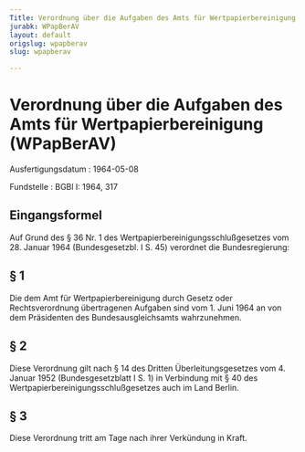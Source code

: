 ```yaml
---
Title: Verordnung über die Aufgaben des Amts für Wertpapierbereinigung
jurabk: WPapBerAV
layout: default
origslug: wpapberav
slug: wpapberav

---
```


# Verordnung über die Aufgaben des Amts für Wertpapierbereinigung (WPapBerAV)

Ausfertigungsdatum
:   1964-05-08

Fundstelle
:   BGBl I: 1964, 317

## Eingangsformel

Auf Grund des § 36 Nr. 1 des Wertpapierbereinigungsschlußgesetzes vom
28\. Januar 1964 (Bundesgesetzbl. I S. 45) verordnet die
Bundesregierung:

## § 1

Die dem Amt für Wertpapierbereinigung durch Gesetz oder
Rechtsverordnung übertragenen Aufgaben sind vom 1. Juni 1964 an von
dem Präsidenten des Bundesausgleichsamts wahrzunehmen.

## § 2

Diese Verordnung gilt nach § 14 des Dritten Überleitungsgesetzes vom
4\. Januar 1952 (Bundesgesetzblatt I S. 1) in Verbindung mit § 40 des
Wertpapierbereinigungsschlußgesetzes auch im Land Berlin.

## § 3

Diese Verordnung tritt am Tage nach ihrer Verkündung in Kraft.

